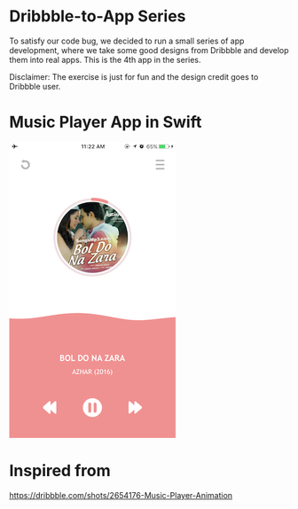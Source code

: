 # Dribbble-to-App Series
To satisfy our code bug, we decided to run a small series of app development, where we take some good designs from Dribbble and develop them into real apps. This is the 4th app in the series.

Disclaimer: The exercise is just for fun and the design credit goes to Dribbble user.


# Music Player App in Swift
![HomeScreen](/IMG_4276.PNG)



# Inspired from
https://dribbble.com/shots/2654176-Music-Player-Animation